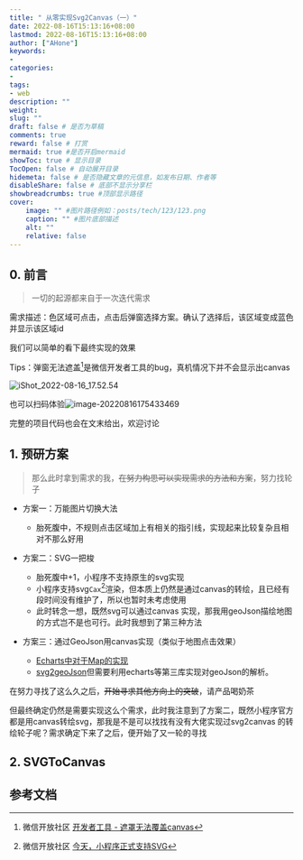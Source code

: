 ```yaml
---
title: " 从零实现Svg2Canvas（一）"
date: 2022-08-16T15:13:16+08:00
lastmod: 2022-08-16T15:13:16+08:00
author: ["AHone"]
keywords: 
- 
categories: 
- 
tags: 
- web
description: ""
weight:
slug: ""
draft: false # 是否为草稿
comments: true
reward: false # 打赏
mermaid: true #是否开启mermaid
showToc: true # 显示目录
TocOpen: false # 自动展开目录
hidemeta: false # 是否隐藏文章的元信息，如发布日期、作者等
disableShare: false # 底部不显示分享栏
showbreadcrumbs: true #顶部显示路径
cover:
    image: "" #图片路径例如：posts/tech/123/123.png
    caption: "" #图片底部描述
    alt: ""
    relative: false
---
```




## 0. 前言

> 一切的起源都来自于一次迭代需求

需求描述：色区域可点击，点击后弹窗选择方案。确认了选择后，该区域变成蓝色并显示该区域id

我们可以简单的看下最终实现的效果

Tips：弹窗无法遮盖[^1]是微信开发者工具的bug，真机情况下并不会显示出canvas

![iShot_2022-08-16_17.52.54](http://img.chenzian.com/uPic/iShot_2022-08-16_17.52.54_2022_08_16_17_53_15_2022_08_16_17_53_19.gif)

也可以扫码体验![image-20220816175433469](http://img.chenzian.com/uPic/image-20220816175433469_2022_08_16_17_54_33.png)

完整的项目代码也会在文末给出，欢迎讨论



## 1. 预研方案

> 那么此时拿到需求的我，~~在努力构思可以实现需求的方法和方案~~，努力找轮子

- 方案一：万能图片切换大法

  - 胎死腹中，不规则点击区域加上有相关的指引线，实现起来比较复杂且相对不那么好用
- 方案二：SVG一把梭

  - 胎死腹中+1，小程序不支持原生的svg实现
  - 小程序支持svg`Cax`[^2]渲染，但本质上仍然是通过canvas的转绘，且已经有段时间没有维护了，所以也暂时未考虑使用
  - 此时转念一想，既然svg可以通过canvas 实现，那我用geoJson描绘地图的方式岂不是也可行。此时我想到了第三种方法

- 方案三：通过GeoJson用canvas实现（类似于地图点击效果）

  - [Echarts中对于Map的实现](https://echarts.apache.org/examples/zh/editor.html?c=geo-beef-cuts)
  - [svg2geoJson](https://github.com/yuhonyon/svg2geojson)但需要利用echarts等第三库实现对geoJson的解析。



在努力寻找了这么久之后，~~开始寻求其他方向上的突破~~，请产品喝奶茶

但最终确定仍然是需要实现这么个需求，此时我注意到了方案二，既然小程序官方都是用canvas转绘svg，那我是不是可以找找有没有大佬实现过svg2canvas 的转绘轮子呢？需求确定下来了之后，便开始了又一轮的寻找



## 2. SVGToCanvas

## 参考文档

[^1]: 微信开放社区 [开发者工具 - 遮罩无法覆盖canvas](https://developers.weixin.qq.com/community/develop/doc/000624965c4cd8aae71d0f7d55bc00)
[^2]: 微信开放社区 [今天，小程序正式支持SVG](https://developers.weixin.qq.com/community/develop/article/doc/000ca493bc09c0d03a8827b9b5b013)
[^3]: 许公子丶.[macOS - 给Terminal终端命令行配置网络代理
